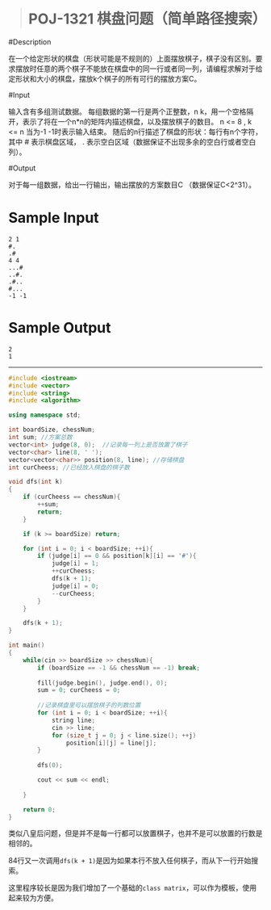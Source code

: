 > # POJ-1321 棋盘问题（简单路径搜索）

#Description

在一个给定形状的棋盘（形状可能是不规则的）上面摆放棋子，棋子没有区别。要求摆放时任意的两个棋子不能放在棋盘中的同一行或者同一列，请编程求解对于给定形状和大小的棋盘，摆放k个棋子的所有可行的摆放方案C。

#Input

输入含有多组测试数据。
每组数据的第一行是两个正整数，n k，用一个空格隔开，表示了将在一个n*n的矩阵内描述棋盘，以及摆放棋子的数目。 n <= 8 , k <= n
当为-1 -1时表示输入结束。
随后的n行描述了棋盘的形状：每行有n个字符，其中 # 表示棋盘区域， . 表示空白区域（数据保证不出现多余的空白行或者空白列）。

#Output

对于每一组数据，给出一行输出，输出摆放的方案数目C （数据保证C<2^31）。

# Sample Input

```
2 1
#.
.#
4 4
...#
..#.
.#..
#...
-1 -1
```

# Sample Output

```
2
1
```

---

```c++
#include <iostream>
#include <vector>
#include <string>
#include <algorithm>

using namespace std;

int boardSize, chessNum;
int sum; //方案总数
vector<int> judge(8, 0);  //记录每一列上是否放置了棋子
vector<char> line(8, ' ');
vector<vector<char>> position(8, line); //存储棋盘
int curCheess; //已经放入棋盘的棋子数

void dfs(int k)
{
    if (curCheess == chessNum){
        ++sum;
        return;
    }

    if (k >= boardSize) return;

    for (int i = 0; i < boardSize; ++i){
        if (judge[i] == 0 && position[k][i] == '#'){
            judge[i] = 1;
            ++curCheess;
            dfs(k + 1);
            judge[i] = 0;
            --curCheess;
        }
    }

    dfs(k + 1);
}

int main()
{
    while(cin >> boardSize >> chessNum){
        if (boardSize == -1 && chessNum == -1) break;
        
        fill(judge.begin(), judge.end(), 0);
        sum = 0; curCheess = 0;
        
        //记录棋盘里可以摆放棋子的列数位置
        for (int i = 0; i < boardSize; ++i){
            string line;
            cin >> line;
            for (size_t j = 0; j < line.size(); ++j)
                position[i][j] = line[j];
        }
        
        dfs(0);

        cout << sum << endl;
        
    }  

    return 0;
}
```

类似八皇后问题，但是并不是每一行都可以放置棋子，也并不是可以放置的行数是相邻的。

84行又一次调用`dfs(k + 1)`是因为如果本行不放入任何棋子，而从下一行开始搜索。

这里程序较长是因为我们增加了一个基础的`class matrix`，可以作为模板，使用起来较为方便。